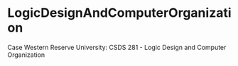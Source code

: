 # LogicDesignAndComputerOrganization
Case Western Reserve University: CSDS 281 - Logic Design and Computer Organization
